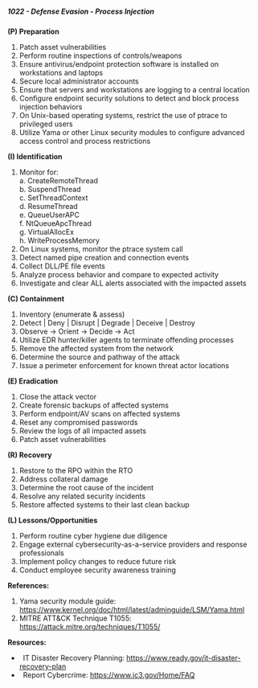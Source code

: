 ##### **1022 - Defense Evasion - Process Injection**

**(P) Preparation**

1.  Patch asset vulnerabilities
2.  Perform routine inspections of controls/weapons
3.  Ensure antivirus/endpoint protection software is installed on workstations and laptops
4.  Secure local administrator accounts
5.  Ensure that servers and workstations are logging to a central location
6.  Configure endpoint security solutions to detect and block process injection behaviors
7.  On Unix-based operating systems, restrict the use of ptrace to privileged users
8.  Utilize Yama or other Linux security modules to configure advanced access control and process restrictions

**(I) Identification**

1.  Monitor for:  
    a. CreateRemoteThread  
    b. SuspendThread  
    c. SetThreadContext  
    d. ResumeThread  
    e. QueueUserAPC  
    f. NtQueueApcThread  
    g. VirtualAllocEx  
    h. WriteProcessMemory
2.  On Linux systems, monitor the ptrace system call
3.  Detect named pipe creation and connection events
4.  Collect DLL/PE file events
5.  Analyze process behavior and compare to expected activity
6.  Investigate and clear ALL alerts associated with the impacted assets

**(C) Containment**

1.  Inventory (enumerate & assess)
2.  Detect | Deny | Disrupt | Degrade | Deceive | Destroy
3.  Observe -> Orient -> Decide -> Act
4.  Utilize EDR hunter/killer agents to terminate offending processes
5.  Remove the affected system from the network
6.  Determine the source and pathway of the attack
7.  Issue a perimeter enforcement for known threat actor locations

**(E) Eradication**

1.  Close the attack vector
2.  Create forensic backups of affected systems
3.  Perform endpoint/AV scans on affected systems
4.  Reset any compromised passwords
5.  Review the logs of all impacted assets
6.  Patch asset vulnerabilities

**(R) Recovery**

1.  Restore to the RPO within the RTO
2.  Address collateral damage
3.  Determine the root cause of the incident
4.  Resolve any related security incidents
5.  Restore affected systems to their last clean backup

**(L) Lessons/Opportunities**

1.  Perform routine cyber hygiene due diligence
2.  Engage external cybersecurity-as-a-service providers and response professionals
3.  Implement policy changes to reduce future risk
4.  Conduct employee security awareness training

**References:**

1.  Yama security module guide: https://www.kernel.org/doc/html/latest/adminguide/LSM/Yama.html
2.  MITRE ATT&CK Technique T1055: https://attack.mitre.org/techniques/T1055/

**Resources:**


*    IT Disaster Recovery Planning: https://www.ready.gov/it-disaster-recovery-plan
*    Report Cybercrime: https://www.ic3.gov/Home/FAQ


  

